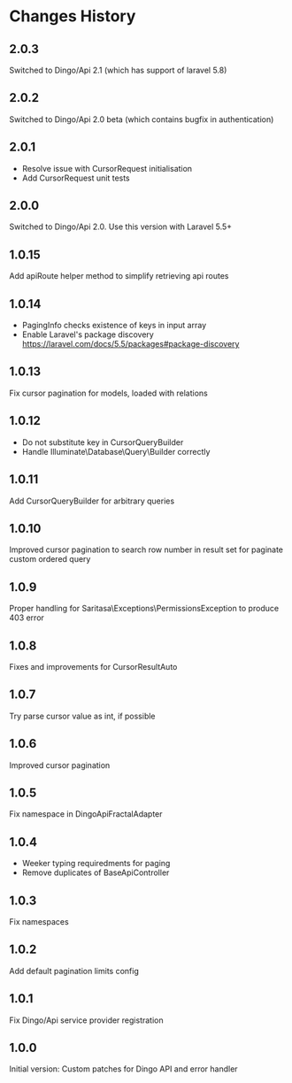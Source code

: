 # Changes History

2.0.3
-----
Switched to Dingo/Api 2.1 (which has support of laravel 5.8)

2.0.2
-----
Switched to Dingo/Api 2.0 beta (which contains bugfix in authentication)

2.0.1
-----
+ Resolve issue with CursorRequest initialisation
+ Add CursorRequest unit tests

2.0.0
-----
Switched to Dingo/Api 2.0. Use this version with Laravel 5.5+

1.0.15
------
Add apiRoute helper method to simplify retrieving api routes

1.0.14
------
* PagingInfo checks existence of keys in input array
* Enable Laravel's package discovery https://laravel.com/docs/5.5/packages#package-discovery

1.0.13
------
Fix cursor pagination for models, loaded with relations

1.0.12
------
* Do not substitute key in CursorQueryBuilder
* Handle Illuminate\Database\Query\Builder correctly

1.0.11
------
Add CursorQueryBuilder for arbitrary queries

1.0.10
------
Improved cursor pagination to search row number in result set for paginate custom ordered query

1.0.9
-----
Proper handling for Saritasa\Exceptions\PermissionsException to produce 403 error

1.0.8
-----
Fixes and improvements for CursorResultAuto

1.0.7
-----
Try parse cursor value as int, if possible

1.0.6
-----
Improved cursor pagination

1.0.5
-----
Fix namespace in DingoApiFractalAdapter

1.0.4
-----
* Weeker typing requiredments for paging
* Remove duplicates of BaseApiController

1.0.3
-----
Fix namespaces

1.0.2
-----
Add default pagination limits config

1.0.1
-----
Fix Dingo/Api service provider registration

1.0.0
-----
Initial version: Custom patches for Dingo API and error handler
